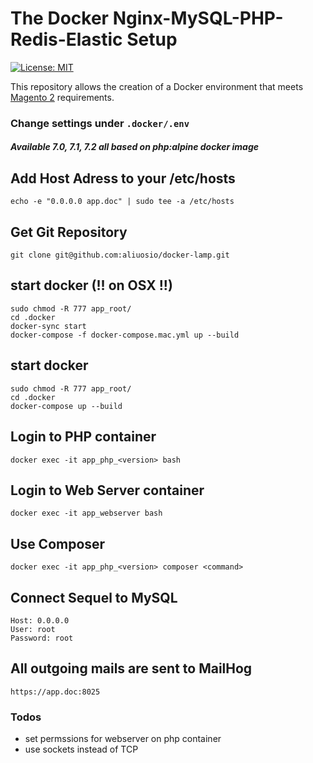 # The Docker Nginx-MySQL-PHP-Redis-Elastic Setup
[![License: MIT](https://img.shields.io/badge/License-MIT-blue.svg)](https://opensource.org/licenses/MIT)

This repository allows the creation of a Docker environment that meets
[Magento 2](http://devdocs.magento.com/guides/v2.2/install-gde/system-requirements-tech.html) requirements.

### Change settings under ```.docker/.env``` ###
##### Available 7.0, 7.1, 7.2 all based on php:alpine docker image

## Add Host Adress to your /etc/hosts
    echo -e "0.0.0.0 app.doc" | sudo tee -a /etc/hosts

## Get Git Repository
    git clone git@github.com:aliuosio/docker-lamp.git

## start docker (!! on OSX !!)
    sudo chmod -R 777 app_root/
    cd .docker
    docker-sync start
    docker-compose -f docker-compose.mac.yml up --build

## start docker
    sudo chmod -R 777 app_root/
    cd .docker
    docker-compose up --build
    
## Login to PHP container
    docker exec -it app_php_<version> bash
    
## Login to Web Server container
    docker exec -it app_webserver bash
    
## Use Composer
    docker exec -it app_php_<version> composer <command>
    
## Connect Sequel to MySQL
    Host: 0.0.0.0
    User: root
    Password: root
    
## All outgoing mails are sent to MailHog
    https://app.doc:8025


### Todos ###
* set permssions for webserver on php container
* use sockets instead of TCP